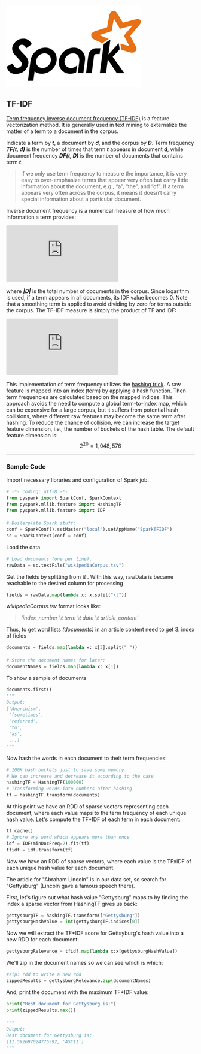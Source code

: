 

[![Build Status](https://raw.githubusercontent.com/ilkayDevran/Searchable_WikiCorpus_with_Spark_TF-IDF/master/assets/spark_logo.png)](https://spark.apache.org/)

## TF-IDF 

[Term frequency inverse document frequency (TF-IDF)](http://www.wikizero.biz/index.php?q=aHR0cHM6Ly9lbi53aWtpcGVkaWEub3JnL3dpa2kvVGbigJNpZGY) is a feature vectorization method. It is generally used in text mining to externalize the matter of a term to a document in the corpus.

Indicate a term by *__t__*, a document by *__d__*, and the corpus by *__D__*. Term frequency *__TF(t, d)__* is the number of times that term *__t__* appears in document *__d__*, while document frequency *__DF(t, D)__* is the number of documents that contains term *__t__*. 

>If we only use term frequency to measure the importance, it is very easy to over-emphasize terms that appear very often but carry little information about the document, e.g., “a”, “the”, and “of”. If a term appears very often across the corpus, it means it doesn’t carry special information about a particular document.

Inverse document frequency is a numerical measure of how much information a term provides:

![](https://latex.codecogs.com/gif.latex?IDF%28t%2C%20D%29%3Dlog%5Cfrac%7B%7CD%7C&plus;1%7D%7BDF%28t%20%2CD%29&plus;1%7D )

where *__|D|__* is the total number of documents in the corpus. Since logarithm is used, if a term appears in all documents, its IDF value becomes 0. Note that a smoothing term is applied to avoid dividing by zero for terms outside the corpus. The TF-IDF measure is simply the product of TF and IDF:

![](https://latex.codecogs.com/gif.latex?TFIDF%28t%2Cd%2CD%29%3DTF%28t%2Cd%29.IDF%28t%2CD%29)

This implementation of term frequency utilizes the [hashing trick](http://www.wikizero.biz/index.php?q=aHR0cHM6Ly9lbi53aWtpcGVkaWEub3JnL3dpa2kvRmVhdHVyZV9oYXNoaW5n). A raw feature is mapped into an index (term) by applying a hash function. Then term frequencies are calculated based on the mapped indices. This approach avoids the need to compute a global term-to-index map, which can be expensive for a large corpus, but it suffers from potential hash collisions, where different raw features may become the same term after hashing. To reduce the chance of collision, we can increase the target feature dimension, i.e., the number of buckets of the hash table. The default feature dimension is: $$2^{20}=1,048,576$$
***
### Sample Code
Import necessary libraries and configuration of Spark job. 
```python
# -*- coding: utf-8 -*-
from pyspark import SparkConf, SparkContext
from pyspark.mllib.feature import HashingTF
from pyspark.mllib.feature import IDF

# Boilerplate Spark stuff:
conf = SparkConf().setMaster("local").setAppName("SparkTFIDF")
sc = SparkContext(conf = conf)
```
Load the data
```python
# Load documents (one per line).
rawData = sc.textFile("wikipediaCorpus.tsv") 
```
Get the fields by splitting from *\t* . With this way, rawData is became reachable to the desired column for processing
```python
fields = rawData.map(lambda x: x.split("\t"))
```
*wikipediaCorpus.tsv* format looks like: 
>*'index_number **__\t__** term **__\t__** date  **__\t__** article_content'*

Thus, to get word lists *(documents)* in an article content need to get 3. index of fields
```python 
documents = fields.map(lambda x: x[3].split(" ")) 

# Store the document names for later:
documentNames = fields.map(lambda x: x[1])
```
To show a sample of documents
```python
documents.first()
"""
Output:
['Anarchism',
 '(sometimes',
 'referred',
 'to',
 'as',
 ...]
"""
```
Now hash the words in each document to their term frequencies:
```python
# 100K hash buckets just to save some memory
# We can increase and decrease it according to the case 
hashingTF = HashingTF(100000)
# Transforming words into numbers after hashing    
tf = hashingTF.transform(documents) 
```
At this point we have an RDD of sparse vectors representing each document, where each value maps to the term frequency of each unique hash value. Let's compute the TF*IDF of each term in each document:
```python
tf.cache()
# Ignore any word which appears more than once
idf = IDF(minDocFreq=2).fit(tf) 
tfidf = idf.transform(tf)
```
Now we have an RDD of sparse vectors, where each value is the TFxIDF of each unique hash value for each document.

The article for "Abraham Lincoln" is in our data set, so search for "Gettysburg" (Lincoln gave a famous speech there).

First, let's figure out what hash value "Gettysburg" maps to by finding the index a sparse vector from HashingTF gives us back:
```python
gettysburgTF = hashingTF.transform(["Gettysburg"])
gettysburgHashValue = int(gettysburgTF.indices[0])
```
Now we will extract the TF*IDF score for Gettsyburg's hash value into a new RDD for each document:
```python
gettysburgRelevance = tfidf.map(lambda x:x[gettysburgHashValue])
```
We'll zip in the document names so we can see which is which:
```python
#zip: rdd to write a new rdd
zippedResults = gettysburgRelevance.zip(documentNames) 
```
And, print the document with the maximum TF*IDF value:
```python
print("Best document for Gettysburg is:")
print(zippedResults.max())

"""
Output:
Best document for Gettysburg is:
(11.592697024775392, 'ASCII')
"""
```


